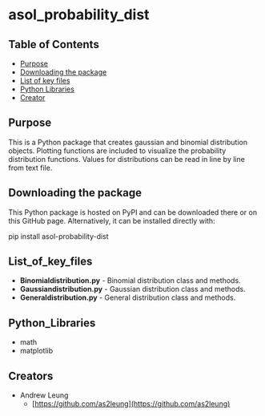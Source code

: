 # asol_probability_dist


## Table of Contents
* [Purpose](#purpose)
* [Downloading the package](#location)
* [List of key files](#list_of_key_files)
* [Python Libraries](#python_libraries)
* [Creator](#creators)

## Purpose

This is a Python package that creates gaussian and binomial distribution objects. Plotting functions are included to visualize the probability distribution functions. Values for distributions can be read in line by line from text file.

## Downloading the package<a name="location"></a>

This Python package is hosted on PyPI and can be downloaded there or on this GitHub page. Alternatively, it can be installed directly with:

pip install asol-probability-dist

## List_of_key_files

* **Binomialdistribution.py** - Binomial distribution class and methods.
* **Gaussiandistribution.py** - Gaussian distribution class and methods.
* **Generaldistribution.py** - General distribution class and methods.


## Python_Libraries

* math
* matplotlib


## Creators

* Andrew Leung
    - [https://github.com/as2leung](https://github.com/as2leung)

